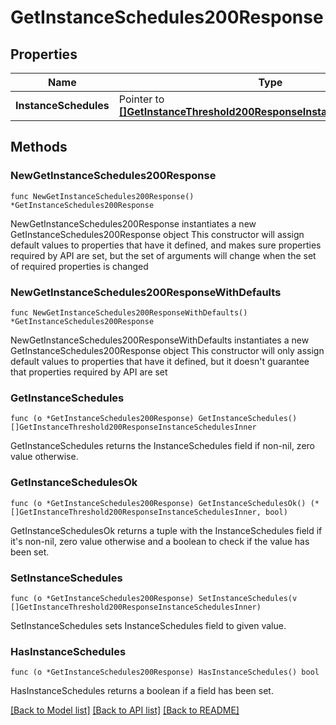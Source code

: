 # GetInstanceSchedules200Response

## Properties

Name | Type | Description | Notes
------------ | ------------- | ------------- | -------------
**InstanceSchedules** | Pointer to [**[]GetInstanceThreshold200ResponseInstanceSchedulesInner**](GetInstanceThreshold200ResponseInstanceSchedulesInner.md) |  | [optional] 

## Methods

### NewGetInstanceSchedules200Response

`func NewGetInstanceSchedules200Response() *GetInstanceSchedules200Response`

NewGetInstanceSchedules200Response instantiates a new GetInstanceSchedules200Response object
This constructor will assign default values to properties that have it defined,
and makes sure properties required by API are set, but the set of arguments
will change when the set of required properties is changed

### NewGetInstanceSchedules200ResponseWithDefaults

`func NewGetInstanceSchedules200ResponseWithDefaults() *GetInstanceSchedules200Response`

NewGetInstanceSchedules200ResponseWithDefaults instantiates a new GetInstanceSchedules200Response object
This constructor will only assign default values to properties that have it defined,
but it doesn't guarantee that properties required by API are set

### GetInstanceSchedules

`func (o *GetInstanceSchedules200Response) GetInstanceSchedules() []GetInstanceThreshold200ResponseInstanceSchedulesInner`

GetInstanceSchedules returns the InstanceSchedules field if non-nil, zero value otherwise.

### GetInstanceSchedulesOk

`func (o *GetInstanceSchedules200Response) GetInstanceSchedulesOk() (*[]GetInstanceThreshold200ResponseInstanceSchedulesInner, bool)`

GetInstanceSchedulesOk returns a tuple with the InstanceSchedules field if it's non-nil, zero value otherwise
and a boolean to check if the value has been set.

### SetInstanceSchedules

`func (o *GetInstanceSchedules200Response) SetInstanceSchedules(v []GetInstanceThreshold200ResponseInstanceSchedulesInner)`

SetInstanceSchedules sets InstanceSchedules field to given value.

### HasInstanceSchedules

`func (o *GetInstanceSchedules200Response) HasInstanceSchedules() bool`

HasInstanceSchedules returns a boolean if a field has been set.


[[Back to Model list]](../README.md#documentation-for-models) [[Back to API list]](../README.md#documentation-for-api-endpoints) [[Back to README]](../README.md)


